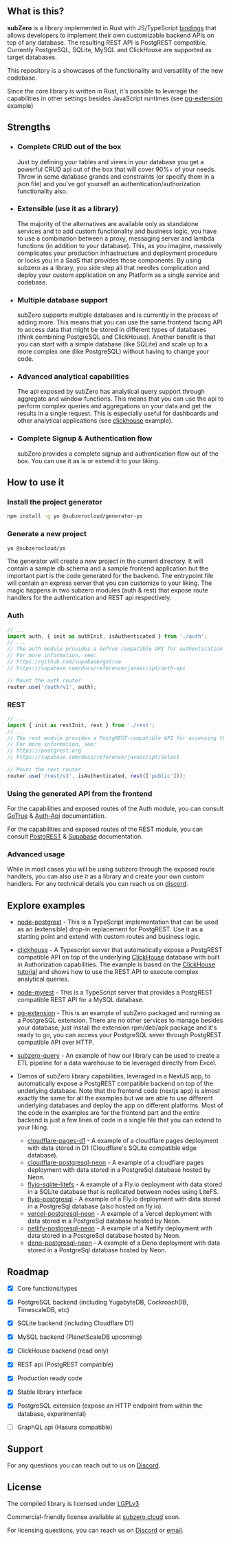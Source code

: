 ## What is this?

**subZero** is a library implemented in Rust with JS/TypeScript [bindings](https://www.npmjs.com/package/@subzerocloud/nodejs) that allows developers to implement their own customizable backend APIs on top of any database. The resulting REST API is PostgREST compatible. Currently PostgreSQL, SQLite, MySQL and ClickHouse are supported as target databases.

This repository is a showcases of the functionality and versatility of the new codebase.

Since the core library is written in Rust, it's possible to leverage the capabilities in other settings besides JavaScript runtimes (see [pg-extension](pg-extension) example)



## Strengths

- ### Complete CRUD out of the box
    Just by defining your tables and views in your database you get a powerful CRUD api out of the box that will cover 90%+ of your needs. Throw in some database grands and constraints (or specify them in a json file) and you've got yourself an authentication/authorization functionality also.
- ### Extensible (use it as a library)
    The majority of the alternatives are available only as standalone services and to add custom functionality and business logic, you have to use a combination between a proxy, messaging server and lambda functions (in addition to your database). This, as you imagine, massively complicates your production infrastructure and deployment procedure or locks you in a SaaS that provides those components. By using subzero as a library, you side step all that needles complication and deploy your custom application on any Platform as a single service and codebase.

- ### Multiple database support
    subZero supports multiple databases and is currently in the process of adding more. This means that you can use the same frontend facing API to access data that might be stored in different types of databases (think combining PostgreSQL and ClickHouse). Another benefit is that you can start with a simple database (like SQLite) and scale up to a more complex one (like PostgreSQL) without having to change your code.
- ### Advanced analytical capabilities
    The api exposed by subZero has analytical query support through aggregate and window functions. This means that you can use the api to perform complex queries and aggregations on your data and get the results in a single request. This is especially useful for dashboards and other analytical applications (see [clickhouse](clickhouse) example).
- ### Complete Signup & Authentication flow
    subZero provides a complete signup and authentication flow out of the box. You can use it as is or extend it to your liking.

## How to use it

### Install the project generator
```bash
npm install -g yo @subzerocloud/generator-yo
```

### Generate a new project
```bash
yo @subzerocloud/yo
```

The generator will create a new project in the current directory. It will contain a sample db schema and a sample frontend application but the  important part is the code generated for the backend. The entrypoint file will contain an express server that you can customize to your liking. The magic happens in two subzero modules (auth & rest) that expose route handlers for the authentication and REST api respectively.

### Auth

``` typescript
// ...
import auth, { init as authInit, isAuthenticated } from './auth';
// ...
// The auth module provides a GoTrue compatible API for authentication and authorization
// For more information, see:
// https://github.com/supabase/gotrue
// https://supabase.com/docs/reference/javascript/auth-api

// Mount the auth router
router.use('/auth/v1', auth);
```

### REST

``` typescript
// ...
import { init as restInit, rest } from './rest';
// ...
// The rest module provides a PostgREST-compatible API for accessing the database
// For more information, see:
// https://postgrest.org
// https://supabase.com/docs/reference/javascript/select

// Mount the rest router
router.use('/rest/v1', isAuthenticated, rest(['public']));
```

### Using the generated API from the frontend

For the capabilities and exposed routes of the Auth module, you can consult [GoTrue](https://github.com/supabase/gotrue) & [Auth-Api](https://supabase.com/docs/reference/javascript/auth-api) documentation.

For the capabilities and exposed routes of the REST module, you can consult [PostgREST](https://postgrest.org) & [Supabase](https://supabase.com/docs/reference/javascript/select) documentation.

### Advanced usage

While in most cases you will be using subzero through the exposed route handlers, you can also use it as a library and create your own custom handlers. For any technical details you can reach us on [discord](https://discord.gg/haRDFncx).

## Explore examples
- [node-postgrest](node-postgrest) - This is a TypeScript implementation that can be used as an (extensible) drop-in replacement for PostgREST. Use it as a starting point and extend with custom routes and business logic.

- [clickhouse](clickhouse) - A Typescript server that automatically expose a PostgREST compatible API on top of the underlying [ClickHouse](https://clickhouse.com/) database with built in Authorization capabilities. The example is based on the [ClickHouse tutorial](https://clickhouse.com/docs/en/tutorial/) and shows how to use the REST API to execute complex analytical queries.

- [node-myrest](node-myrest) - This is a TypeScript server that provides a PostgREST compatible REST API for a MySQL database.

- [pg-extension](pg-extension) - This is an example of subZero packaged and running as a PostgreSQL extension. There are no other services to manage besides your database, just install the extension rpm/deb/apk package and it's ready to go, you can access your PostgreSQL sever through PostgREST compatible API over HTTP.

- [subzero-query](subzero-query) - An example of how our library can be used to create a ETL pipeline for a data warehouse to be leveraged directly from Excel.

- Demos of subZero library capabilities, leveraged in a NextJS app, to automatically expose a PostgREST compatible backend on top of the underlying database. Note that the frontend code (nextjs app) is almost exactly the same for all the examples but we are able to use different underlying databases and deploy the app on different platforms. Most of the code in the examples are for the frontend part and the entire backend is just a few lines of code in a single file that you can extend to your liking.

    - [cloudflare-pages-d1](cloudflare-pages-D1) - A example of a cloudflare pages deployment with data stored in D1 (Cloudflare's SQLite compatible edge database).
    - [cloudflare-postgresql-neon](cloudflare-postgresql-neon) - A example of a cloudflare pages deployment with data stored in a PostgreSql database hosted by Neon.
    - [flyio-sqlite-litefs](flyio-sqlite-litefs) - A example of a Fly.io deployment with data stored in a SQLite database that is replicated between nodes using LiteFS.
    - [flyio-postgresql](flyio-postgresql) - A example of a Fly.io deployment with data stored in a PostgreSql database (also hosted on fly.io).
    - [vercel-postgresql-neon](vercel-postgresql-neon) - A example of a Vercel deployment with data stored in a PostgreSql database hosted by Neon.
    - [netlify-postgresql-neon](netlify-postgresql-neon) - A example of a Netlify deployment with data stored in a PostgreSql database hosted by Neon.
    - [deno-postgresql-neon](deno-postgresql-neon) - A example of a Deno deployment with data stored in a PostgreSql database hosted by Neon.



## Roadmap
- [x] Core functions/types
- [x] PostgreSQL backend (including YugabyteDB, CockroachDB, TimescaleDB, etc)
- [x] SQLite backend (including Cloudflare D1)
- [x] MySQL backend (PlanetScaleDB upcoming)
- [x] ClickHouse backend (read only)
- [x] REST api (PostgREST compatible)
- [x] Production ready code
- [x] Stable library interface
- [x] PostgreSQL extension (expose an HTTP endpoint from within the database, experimental)
- [ ] GraphQL api (Hasura compatible)



## Support
For any questions you can reach out to us on [Discord](https://discord.gg/haRDFncx).


## License

The compiled library is licensed under [LGPLv3](http://www.gnu.org/licenses/lgpl-3.0.html) 

Commercial-friendly license available at [subzero.cloud](https://subzero.cloud) soon.

For licensing questions, you can reach us on [Discord](https://discord.gg/haRDFncx) or [email](mailto:hello@subzero.cloud).